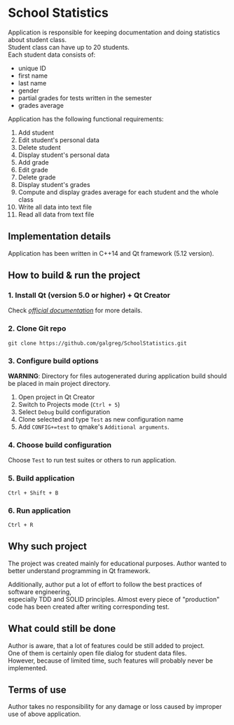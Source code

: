 # School Statistics
Application is responsible for keeping documentation and doing statistics about student class.  
Student class can have up to 20 students.  
Each student data consists of:
- unique ID
- first name
- last name
- gender
- partial grades for tests written in the semester
- grades average

Application has the following functional requirements:
1. Add student
2. Edit student's personal data
3. Delete student
4. Display student's personal data
5. Add grade
6. Edit grade
7. Delete grade
8. Display student's grades
9. Compute and display grades average for each student and the whole class
10. Write all data into text file
11. Read all data from text file

## Implementation details
Application has been written in C++14 and Qt framework (5.12 version).

## How to build & run the project
### 1. Install Qt (version 5.0 or higher) + Qt Creator
  Check [*official documentation*](https://doc.qt.io/qt-5/gettingstarted.html) for more details.

### 2. Clone Git repo
```
git clone https://github.com/galgreg/SchoolStatistics.git
```
### 3. Configure build options
**WARNING**: Directory for files autogenerated during application build should be placed in main project directory.

1. Open project in Qt Creator
2. Switch to Projects mode (```Ctrl + 5```)
3. Select ```Debug``` build configuration
4. Clone selected and type ```Test``` as new configuration name
5. Add ```CONFIG+=test``` to qmake's ```Additional arguments```.

### 4. Choose build configuration
Choose ```Test``` to run test suites or others to run application.

### 5. Build application
```Ctrl + Shift + B```

### 6. Run application
```Ctrl + R```

## Why such project
The project was created mainly for educational purposes.
Author wanted to better understand programming in Qt framework.

Additionally, author put a lot of effort to follow the best practices of software engineering,  
especially TDD and SOLID principles.
Almost every piece of "production" code has been created after writing corresponding test.

## What could still be done
Author is aware, that a lot of features could be still added to project.  
One of them is certainly open file dialog for student data files.  
However, because of limited time, such features will probably never be implemented.

## Terms of use
Author takes no responsibility for any damage or loss caused by improper use of above application.
